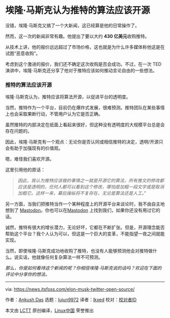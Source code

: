 [#]: subject: "Elon Musk Believes Twitter Algorithm Should Be Open-Source"
[#]: via: "https://news.itsfoss.com/elon-musk-twitter-open-source/"
[#]: author: "Ankush Das https://news.itsfoss.com/author/ankush/"
[#]: collector: "lujun9972"
[#]: translator: "lkxed"
[#]: reviewer: " "
[#]: publisher: " "
[#]: url: " "

埃隆·马斯克认为推特的算法应该开源
======

没错，埃隆·马斯克又搞了一个大新闻，这已经算是他的日常操作了。

然而，这一次的新闻非常有趣。他提出了要以大约 **430 亿美元**收购推特。

从技术上讲，他的报价远远超过了市场价格，这也就是为什么许多媒体称他这是在试图“恶意收购”。

考虑到这个激进的报价，我们还不确定这次收购是否会成功。不过，在一次 TED 演讲中，埃隆·马斯克还分享了他对于推特应该如何推动言论自由的一些想法。

### 推特的算法应该开源

埃隆·马斯克认为，推特应该将算法开源，以促进平台的透明度。

当然，推特作为一个平台，目前仍在爆炸式发展，很难预测。推特团队在某些事情上也会采取果断行动，不管用户认为它是否正确。

虽然推特的内部决定在纸面上看起来很好，但这种没有透明度的大规模平台总是会存在问题的。

因此，埃隆·马斯克有一个观点：无论你是否认同或相信推特的决定，透明/开源只会有助于加强现有的价值观。

嗯，难怪我们喜欢开源。

这里引用他的原话：

> _因此，我认为推特应该做的事情之一就是开源它的算法，所有推文的修改都应该是透明的，任何人都可以看到这个修改，哪怕是加粗一段文字或是取消加粗它。这样一来，幕后操纵将不复存在，无论是算法还是人工。_”

另一方面，当我们把推特当作一个某种程度上的开源平台来谈论时，我不由自主地想到了 [Mastodon][7]。你也可以在[Mastodon][8] 上找到我们，如果你还没有用过它的话。

诚然，推特有很大的增长潜力，无论好坏，它都在不断扩张。但是，开源理念能否帮助这个平台？我个人认为可以，但这是一个巨大的变革，不能指望一夜之间就能实现。

当然，即使埃隆·马斯克成功地收购了推特，也没有人能够预测他会对推特做什么。说实话，他就像任何复杂算法一样不可预测。

_那么，你是如何看待这个新闻的呢？你相信埃隆·马斯克说的话吗？欢迎在下面的评论中分享你的想法。_

--------------------------------------------------------------------------------

via: https://news.itsfoss.com/elon-musk-twitter-open-source/

作者：[Ankush Das][a]
选题：[lujun9972][b]
译者：[lkxed](https://github.com/lkxed)
校对：[校对者ID](https://github.com/校对者ID)

本文由 [LCTT](https://github.com/LCTT/TranslateProject) 原创编译，[Linux中国](https://linux.cn/) 荣誉推出

[a]: https://news.itsfoss.com/author/ankush/
[b]: https://github.com/lujun9972
[1]: https://twitter.com/elonmusk?ref_src=twsrc%5Etfw
[2]: https://twitter.com/hashtag/TED2022?src=hash&ref_src=twsrc%5Etfw
[3]: https://twitter.com/TEDchris?ref_src=twsrc%5Etfw
[4]: https://twitter.com/YouTube?ref_src=twsrc%5Etfw
[5]: https://t.co/Okm3y5HpEy
[6]: https://twitter.com/TEDTalks/status/1514739086908555272?ref_src=twsrc%5Etfw
[7]: https://joinmastodon.org/
[8]: https://mastodon.social/@itsfoss
